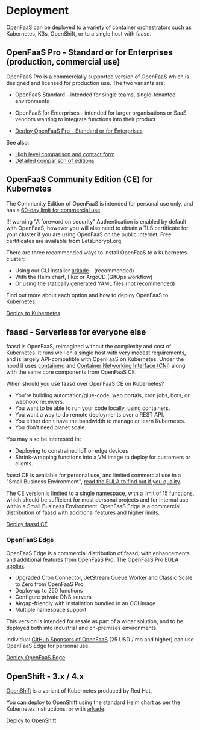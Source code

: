 # Deployment

OpenFaaS can be deployed to a variety of container orchestrators such as Kubernetes, K3s, OpenShift, or to a single host with faasd.

## OpenFaaS Pro - Standard or for Enterprises (production, commercial use)

OpenFaaS Pro is a commercially supported version of OpenFaaS which is designed and licensed for production use. The two variants are:

* OpenFaaS Standard - intended for single teams, single-tenanted environments
* OpenFaaS for Enterprises - intended for larger organisations or SaaS vendors wanting to integrate functions into their product

* [Deploy OpenFaaS Pro - Standard or for Enterprises](/deployment/pro)

See also:

* [High level comparison and contact form](https://openfaas.com/pricing)
* [Detailed comparison of editions](https://docs.openfaas.com/openfaas-pro/introduction/)

## OpenFaaS Community Edition (CE) for Kubernetes

The Community Edition of OpenFaaS is intended for personal use only, and has a [60-day limit for commercial use](https://github.com/openfaas/faas/blob/master/EULA.md).

!!! warning "A foreword on security"
    Authentication is enabled by default with OpenFaaS, however you will also need to obtain a TLS certificate for your cluster if you are using OpenFaaS on the public Internet. Free certificates are available from LetsEncrypt.org.

There are three recommended ways to install OpenFaaS to a Kubernetes cluster:

* Using our CLI installer [arkade](https://arkade.dev/) - (recommended)
* With the Helm chart, Flux or ArgoCD (GitOps workflow)
* Or using the statically generated YAML files (not recommended)

Find out more about each option and how to deploy OpenFaaS to Kubernetes:

[Deploy to Kubernetes](/deployment/kubernetes/)

## faasd - Serverless for everyone else

faasd is OpenFaaS, reimagined without the complexity and cost of Kubernetes. It runs well on a single host with very modest requirements, and is largely API-compatible with OpenFaaS on Kubernetes. Under the hood it uses [containerd](https://containerd.io/) and [Container Networking Interface (CNI)](https://github.com/containernetworking/cni) along with the same core components from OpenFaaS CE.

When should you use faasd over OpenFaaS CE on Kubernetes?

* You're building automation/glue-code, web portals, cron jobs, bots, or webhook receivers.
* You want to be able to run your code locally, using containers.
* You want a way to do remote deployments over a REST API.
* You either don't have the bandwidth to manage or learn Kubernetes.
* You don't need planet scale.

You may also be interested in:

* Deploying to constrained IoT or edge devices
* Shrink-wrapping functions into a VM image to deploy for customers or clients.

faasd CE is available for personal use, and limited commercial use in a "Small Business Environment", [read the EULA to find out if you quality](https://github.com/openfaas/faasd/blob/master/EULA.md).

The CE version is limited to a single namespace, with a limit of 15 functions, which should be sufficient for most personal projects and for internal use within a Small Business Environment. OpenFaaS Edge is a commercial distribution of faasd with additional features and higher limits.

[Deploy faasd CE](https://github.com/openfaas/faasd/)

### OpenFaaS Edge

OpenFaaS Edge is a commercial distribution of faasd, with enhancements and additional features from [OpenFaaS Pro](/openfaas-pro/introduction). The [OpenFaaS Pro EULA applies](https://github.com/openfaas/faas/blob/master/pro/EULA.md).

* Upgraded Cron Connector, JetStream Queue Worker and Classic Scale to Zero from OpenFaaS Pro
* Deploy up to 250 functions
* Configure private DNS servers
* Airgap-friendly with installation bundled in an OCI image
* Multiple namespace support

This version is intended for resale as part of a wider solution, and to be deployed both into industrial and on-premises environments.

Individual [GitHub Sponsors of OpenFaaS](https://github.com/sponsors/openfaas) (25 USD / mo and higher) can use OpenFaaS Edge for personal use.

[Deploy OpenFaaS Edge](https://github.com/openfaas/faasd?tab=readme-ov-file#deploy-openfaas-edge-commercial-distribution-of-faasd)

## OpenShift - 3.x / 4.x

[OpenShift](https://www.redhat.com/en/technologies/cloud-computing/openshift) is a variant of Kubernetes produced by Red Hat.

You can deploy to OpenShift using the standard Helm chart as per the Kubernetes instructions, or with <a href="https://arkade.dev/">arkade</a>.

[Deploy to OpenShift](/deployment/openshift/)

